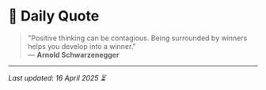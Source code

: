 # 📜 Daily Quote

> "Positive thinking can be contagious. Being surrounded by winners helps you develop into a winner."  
> — **Arnold Schwarzenegger**

---

_Last updated: 16 April 2025 ⏳_
